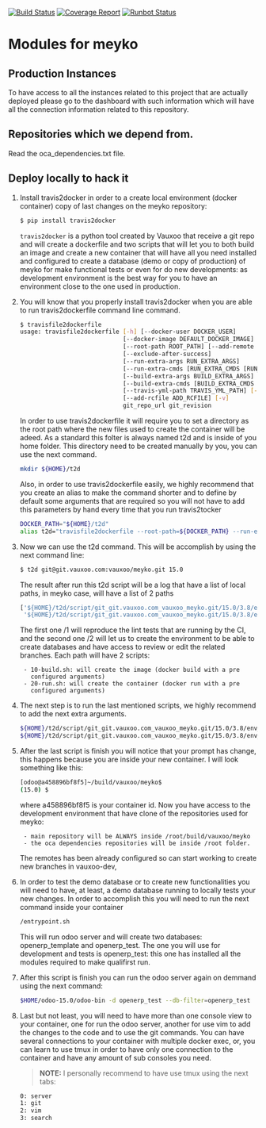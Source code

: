 [![Build Status](https://git.vauxoo.com/vauxoo/meyko/badges/15.0/pipeline.svg)](https://git.vauxoo.com/vauxoo/meyko/pipelines)
[![Coverage Report](https://git.vauxoo.com/vauxoo/meyko/badges/15.0/coverage.svg)](https://coverage.vauxoo.com/15.0-meyko)
[![Runbot Status](http://runbot.vauxoo.com/runbot/badge/109/15.0.svg)](http://runbot.vauxoo.com/runbot/repo/git-git-vauxoo-com-vauxoo-meyko-git-109)



Modules for meyko
===

Production Instances
--------------------

To have access to all the instances related to this project that are actually
deployed please go to the dashboard with such information which will have
all the connection information related to this repository.

Repositories which we depend from.
---

Read the oca_dependencies.txt file.

Deploy locally to hack it
---

1. Install travis2docker in order to a create local environment (docker
   container) copy of last changes on the meyko repository:

    ```bash
    $ pip install travis2docker
    ```
    `travis2docker` is a python tool created by Vauxoo that receive a git repo
    and will create a dockerfile and two scripts that will let you to both
    build an image and create a new container that will have all you need
    installed and configured to create a database (demo or copy of production)
    of meyko for make functional tests or even for do new developments:
    as development environment is the best way for you to have an environment
    close to the one used in production.

2. You will know that you properly install travis2docker when you are able to
   run travis2dockerfile command line command.

    ```bash
    $ travisfile2dockerfile
    usage: travisfile2dockerfile [-h] [--docker-user DOCKER_USER]
                                 [--docker-image DEFAULT_DOCKER_IMAGE]
                                 [--root-path ROOT_PATH] [--add-remote REMOTES]
                                 [--exclude-after-success]
                                 [--run-extra-args RUN_EXTRA_ARGS]
                                 [--run-extra-cmds [RUN_EXTRA_CMDS [RUN_EXTRA_CMDS ...]]]
                                 [--build-extra-args BUILD_EXTRA_ARGS]
                                 [--build-extra-cmds [BUILD_EXTRA_CMDS [BUILD_EXTRA_CMDS ...]]]
                                 [--travis-yml-path TRAVIS_YML_PATH] [--no-clone]
                                 [--add-rcfile ADD_RCFILE] [-v]
                                 git_repo_url git_revision
    ```

    In order to use travis2dockerfile it will require you to set a directory as
    the root path where the new files used to create the container will be
    adeed. As a standard this folter is always named t2d and is inside of
    you home folder. This directory need to be created manually by you, you can
    use the next command.

    ```bash
    mkdir ${HOME}/t2d
    ```

    Also, in order to use travis2dockerfile easily, we highly recommend that you
    create an alias to make the command shorter and to define by default some
    arguments that are required so you will not have to add this parameters by
    hand every time that you run travis2tocker

    ```bash
    DOCKER_PATH="${HOME}/t2d"
    alias t2d="travisfile2dockerfile --root-path=${DOCKER_PATH} --run-extra-args='-it -e LANG=en_US.UTF-8' --add-remote=vauxoo"
    ```
3. Now we can use the t2d command. This will be accomplish by using the next
   command line:

    ```bash
    $ t2d git@git.vauxoo.com:vauxoo/meyko.git 15.0
    ```

    The result after run this t2d script will be a log that have a list of
    local paths, in meyko case, will have a list of 2 paths

    ```bash
    ['${HOME}/t2d/script/git_git.vauxoo.com_vauxoo_meyko.git/15.0/3.8/env_1_job_1',
     '${HOME}/t2d/script/git_git.vauxoo.com_vauxoo_meyko.git/15.0/3.8/env_2_job_1']
    ```

    The first one /1 will reproduce the lint tests that are running by the CI,
    and the second one /2 will let us to create the environment to be able to
    create databases and have access to review or edit the related branches.
    Each path will have 2 scripts:

        - 10-build.sh: will create the image (docker build with a pre
          configured arguments)
        - 20-run.sh: will create the container (docker run with a pre
          configured arguments)

4. The next step is to run the last mentioned scripts, we highly recommend to
   add the next extra arguments.

    ```bash
    ${HOME}/t2d/script/git_git.vauxoo.com_vauxoo_meyko.git/15.0/3.8/env_2_job_1/10-build.sh --no-cache
    ${HOME}/t2d/script/git_git.vauxoo.com_vauxoo_meyko.git/15.0/3.8/env_2_job_1/20-run.sh --entrypoint=bash
    ```

5. After the last script is finish you will notice that your prompt has change,
   this happens because you are inside your new container. I will look something
   like this:

    ```bash
    [odoo@a458896bf8f5]~/build/vauxoo/meyko$
    (15.0) $
    ```

    where a458896bf8f5 is your container id. Now you have access to the
    development environment that have clone of the repositories used for
    meyko:

        - main repository will be ALWAYS inside /root/build/vauxoo/meyko
        - the oca dependencies repositories will be inside /root folder.

    The remotes has been already configured so can start working to create
    new branches in vauxoo-dev,

6. In order to test the demo database or to create new functionalities you
   will need to have, at least, a demo database running to locally tests
   your new changes. In order to accomplish this you will need to run the next
   command inside your container

    ```bash
    /entrypoint.sh
    ```

    This will run odoo server and will create two databases: openerp_template
    and openerp_test. The one you will use for development and tests is
    openerp_test: this one has installed all the modules required to make
    qualifirst run.

7. After this script is finish you can run the odoo server again on demmand
   using the next command:

    ```bash
    $HOME/odoo-15.0/odoo-bin -d openerp_test --db-filter=openerp_test
    ```

8. Last but not least, you will need to have more than one console view to your
   container, one for run the odoo server, another for use vim to add the changes
   to the code and to use the git commands. You can have several connections to
   your container with multiple docker exec, or, you can learn to use tmux in
   order to have only one connection to the container and have any amount of
   sub consoles you need.

    > **NOTE:** I personally recommend to have use tmux using the next tabs:
    >
    ```bash
    0: server
    1: git
    2: vim
    3: search
    ```
